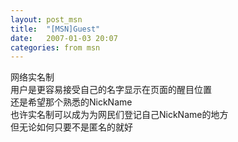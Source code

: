 ```yaml
---
layout: post_msn
title:  "[MSN]Guest"
date:   2007-01-03 20:07
categories: from msn
---  
```

网络实名制  
用户是更容易接受自己的名字显示在页面的醒目位置  
还是希望那个熟悉的NickName  
也许实名制可以成为为网民们登记自己NickName的地方  
但无论如何只要不是匿名的就好  